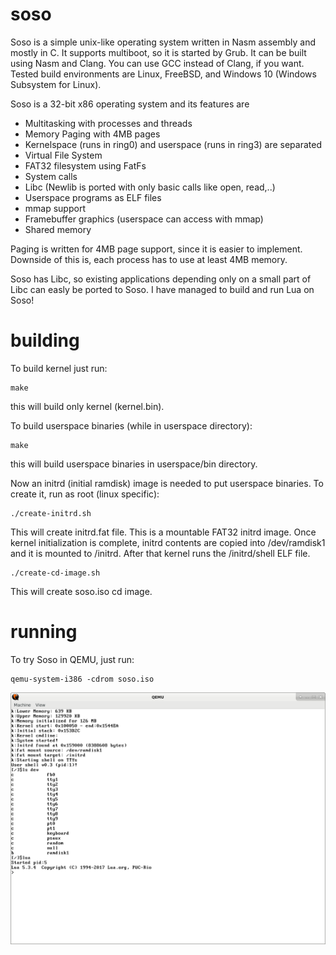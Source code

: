 # soso
Soso is a simple unix-like operating system written in Nasm assembly and mostly in C. It supports multiboot, so it is started by Grub.
It can be built using Nasm and Clang. You can use GCC instead of Clang, if you want.
Tested build environments are Linux, FreeBSD, and Windows 10 (Windows Subsystem for Linux).

Soso is a 32-bit x86 operating system and its features are
- Multitasking with processes and threads
- Memory Paging with 4MB pages
- Kernelspace (runs in ring0) and userspace (runs in ring3) are separated
- Virtual File System
- FAT32 filesystem using FatFs
- System calls
- Libc (Newlib is ported with only basic calls like open, read,..)
- Userspace programs as ELF files
- mmap support
- Framebuffer graphics (userspace can access with mmap)
- Shared memory

Paging is written for 4MB page support, since it is easier to implement. Downside of this is, each process has to use at least 4MB memory.

Soso has Libc, so existing applications depending only on a small part of Libc can easly be ported to Soso. I have managed to build and run Lua on Soso!

# building
To build kernel just run:

    make

this will build only kernel (kernel.bin). 

To build userspace binaries (while in userspace directory):

    make

this will build userspace binaries in userspace/bin directory.

Now an initrd (initial ramdisk) image is needed to put userspace binaries. To create it, run as root (linux specific):

    ./create-initrd.sh

This will create initrd.fat file. This is a mountable FAT32 initrd image. Once kernel initialization is complete, initrd contents are copied into /dev/ramdisk1 and it is mounted to /initrd. After that kernel runs the /initrd/shell ELF file.

    ./create-cd-image.sh
    
This will create soso.iso cd image.

# running
To try Soso in QEMU, just run:

    qemu-system-i386 -cdrom soso.iso

![Soso](screenshots/soso-v0.1_1.png)

